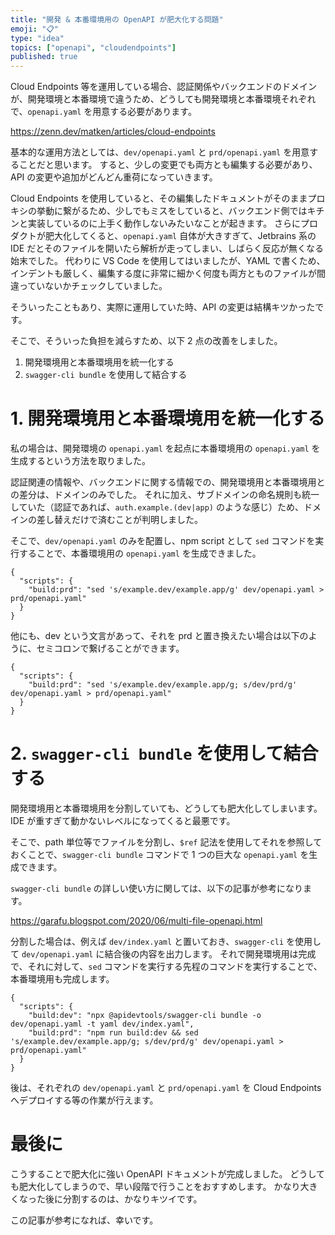 ```yaml
---
title: "開発 & 本番環境用の OpenAPI が肥大化する問題"
emoji: "📋"
type: "idea"
topics: ["openapi", "cloudendpoints"]
published: true
---
```


Cloud Endpoints 等を運用している場合、認証関係やバックエンドのドメインが、開発環境と本番環境で違うため、どうしても開発環境と本番環境それぞれで、`openapi.yaml` を用意する必要があります。

https://zenn.dev/matken/articles/cloud-endpoints

基本的な運用方法としては、`dev/openapi.yaml` と `prd/openapi.yaml` を用意することだと思います。
すると、少しの変更でも両方とも編集する必要があり、API の変更や追加がどんどん重荷になっていきます。

Cloud Endpoints を使用していると、その編集したドキュメントがそのままプロキシの挙動に繋がるため、少しでもミスをしていると、バックエンド側ではキチンと実装しているのに上手く動作しないみたいなことが起きます。
さらにプロダクトが肥大化してくると、`openapi.yaml` 自体が大きすぎて、Jetbrains 系の IDE だとそのファイルを開いたら解析が走ってしまい、しばらく反応が無くなる始末でした。
代わりに VS Code を使用してはいましたが、YAML で書くため、インデントも厳しく、編集する度に非常に細かく何度も両方とものファイルが間違っていないかチェックしていました。

そういったこともあり、実際に運用していた時、API の変更は結構キツかったです。

そこで、そういった負担を減らすため、以下 2 点の改善をしました。

1. 開発環境用と本番環境用を統一化する
2. `swagger-cli bundle` を使用して結合する

# 1. 開発環境用と本番環境用を統一化する

私の場合は、開発環境の `openapi.yaml` を起点に本番環境用の `openapi.yaml` を生成するという方法を取りました。

認証関連の情報や、バックエンドに関する情報での、開発環境用と本番環境用との差分は、ドメインのみでした。
それに加え、サブドメインの命名規則も統一していた（認証であれば、`auth.example.(dev|app)` のような感じ）ため、ドメインの差し替えだけで済むことが判明しました。

そこで、`dev/openapi.yaml` のみを配置し、npm script として `sed` コマンドを実行することで、本番環境用の `openapi.yaml` を生成できました。

```json: package.json
{
  "scripts": {
    "build:prd": "sed 's/example.dev/example.app/g' dev/openapi.yaml > prd/openapi.yaml"
  }
}
```

他にも、dev という文言があって、それを prd と置き換えたい場合は以下のように、セミコロンで繋げることができます。

```json: package.json
{
  "scripts": {
    "build:prd": "sed 's/example.dev/example.app/g; s/dev/prd/g' dev/openapi.yaml > prd/openapi.yaml"
  }
}
```

# 2. `swagger-cli bundle` を使用して結合する

開発環境用と本番環境用を分割していても、どうしても肥大化してしまいます。
IDE が重すぎて動かないレベルになってくると最悪です。

そこで、path 単位等でファイルを分割し、`$ref` 記法を使用してそれを参照しておくことで、`swagger-cli bundle` コマンドで 1 つの巨大な `openapi.yaml` を生成できます。

`swagger-cli bundle` の詳しい使い方に関しては、以下の記事が参考になります。

https://garafu.blogspot.com/2020/06/multi-file-openapi.html

分割した場合は、例えば `dev/index.yaml` と置いておき、`swagger-cli` を使用して `dev/openapi.yaml` に結合後の内容を出力します。
それで開発環境用は完成で、それに対して、`sed` コマンドを実行する先程のコマンドを実行することで、本番環境用も完成します。

```json: package.json
{
  "scripts": {
    "build:dev": "npx @apidevtools/swagger-cli bundle -o dev/openapi.yaml -t yaml dev/index.yaml",
    "build:prd": "npm run build:dev && sed 's/example.dev/example.app/g; s/dev/prd/g' dev/openapi.yaml > prd/openapi.yaml"
  }
}
```

後は、それぞれの `dev/openapi.yaml` と `prd/openapi.yaml` を Cloud Endpoints へデプロイする等の作業が行えます。

# 最後に

こうすることで肥大化に強い OpenAPI ドキュメントが完成しました。
どうしても肥大化してしまうので、早い段階で行うことをおすすめします。
かなり大きくなった後に分割するのは、かなりキツイです。

この記事が参考になれば、幸いです。
